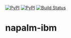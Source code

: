 [![PyPI](https://img.shields.io/pypi/v/napalm-ibm.svg)](https://pypi.python.org/pypi/napalm-ibm)
[![PyPI](https://img.shields.io/pypi/dm/napalm-ibm.svg)](https://pypi.python.org/pypi/napalm-ibm)
[![Build Status](https://travis-ci.org/napalm-automation/napalm-ibm.svg?branch=master)](https://travis-ci.org/napalm-automation/napalm-ibm)

# napalm-ibm
